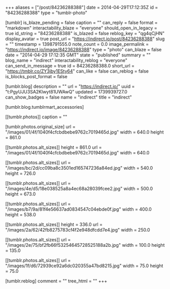 +++
aliases = ["/post/84236288388"]
date = 2014-04-29T17:12:35Z
id = "84236288388"
type = "tumblr-photo"

[tumblr]
is_blaze_pending = false
caption = ""
can_reply = false
format = "markdown"
interactability_blaze = "everyone"
should_open_in_legacy = true
id_string = "84236288388"
is_blazed = false
reblog_key = "qg4qCjHN"
display_avatar = true
post_url = "https://indirect.io/post/84236288388"
slug = ""
timestamp = 1398791555.0
note_count = 0.0
image_permalink = "https://indirect.io/image/84236288388"
type = "photo"
can_blaze = false
date = "2014-04-29 17:12:35 GMT"
state = "published"
summary = ""
blog_name = "indirect"
interactability_reblog = "everyone"
can_send_in_message = true
id = 84236288388.0
short_url = "https://tmblr.co/ZY3jby1ESty64"
can_like = false
can_reblog = false
is_blocks_post_format = false

[tumblr.blog]
description = ""
url = "https://indirect.io/"
uuid = "t:PgyUJU3SA2Klwyt81UWAwQ"
updated = 1739939727.0
can_show_badges = false
name = "indirect"
title = "indirect"

[tumblr.blog.tumblrmart_accessories]

[[tumblr.photos]]
caption = ""

[tumblr.photos.original_size]
url = "/images/01/4f/1040f4cfcbdbebe9762c7019465d.jpg"
width = 640.0
height = 861.0

[[tumblr.photos.alt_sizes]]
height = 861.0
url = "/images/01/4f/1040f4cfcbdbebe9762c7019465d.jpg"
width = 640.0

[[tumblr.photos.alt_sizes]]
url = "/images/bc/2d/cc09ba8c3501ed165747236a84ed.jpg"
width = 540.0
height = 726.0

[[tumblr.photos.alt_sizes]]
url = "/images/4e/d5/18e038525a8a4ec68a28039fcee2.jpg"
width = 500.0
height = 673.0

[[tumblr.photos.alt_sizes]]
url = "/images/b7/9a/81f4e56637ad0834547c04ebde0f.jpg"
width = 400.0
height = 538.0

[[tumblr.photos.alt_sizes]]
height = 336.0
url = "/images/2a/62/42fb8275783cf4f2e948dfcdd7e4.jpg"
width = 250.0

[[tumblr.photos.alt_sizes]]
url = "/images/2e/75/bf2fb66f53254645728525188a2b.jpg"
width = 100.0
height = 135.0

[[tumblr.photos.alt_sizes]]
url = "/images/1f/d6/72939ce92a6dc020355a47bd8215.jpg"
width = 75.0
height = 75.0

[tumblr.reblog]
comment = ""
tree_html = ""
+++
